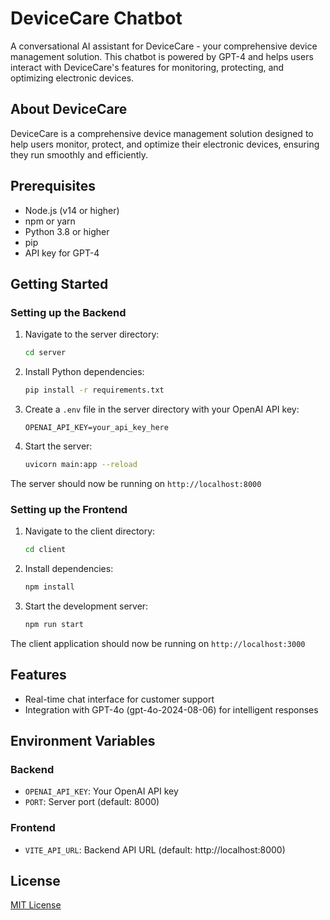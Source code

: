 # DeviceCare Chatbot

A conversational AI assistant for DeviceCare - your comprehensive device management solution. This chatbot is powered by GPT-4 and helps users interact with DeviceCare's features for monitoring, protecting, and optimizing electronic devices.

## About DeviceCare

DeviceCare is a comprehensive device management solution designed to help users monitor, protect, and optimize their electronic devices, ensuring they run smoothly and efficiently.

## Prerequisites

- Node.js (v14 or higher)
- npm or yarn
- Python 3.8 or higher
- pip
- API key for GPT-4

## Getting Started

### Setting up the Backend

1. Navigate to the server directory:

   ```bash
   cd server
   ```

2. Install Python dependencies:

   ```bash
   pip install -r requirements.txt
   ```

3. Create a `.env` file in the server directory with your OpenAI API key:

   ```env
   OPENAI_API_KEY=your_api_key_here
   ```

4. Start the server:

   ```bash
   uvicorn main:app --reload
   ```

The server should now be running on `http://localhost:8000`

### Setting up the Frontend

1. Navigate to the client directory:

   ```bash
   cd client
   ```

2. Install dependencies:

   ```bash
   npm install
   ```

3. Start the development server:

   ```bash
   npm run start
   ```

The client application should now be running on `http://localhost:3000`

## Features

- Real-time chat interface for customer support
- Integration with GPT-4o (gpt-4o-2024-08-06) for intelligent responses

## Environment Variables

### Backend

- `OPENAI_API_KEY`: Your OpenAI API key
- `PORT`: Server port (default: 8000)

### Frontend

- `VITE_API_URL`: Backend API URL (default: http://localhost:8000)

## License

[MIT License](LICENSE)
